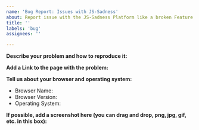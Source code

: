 ```yaml
---
name: 'Bug Report: Issues with JS-Sadness'
about: Report issue with the JS-Sadness Platform like a broken Feature.
title: ''
labels: 'bug'
assignees: ''

---
```


**Describe your problem and how to reproduce it:**


**Add a Link to the page with the problem:**


**Tell us about your browser and operating system:**
* Browser Name: 
* Browser Version: 
* Operating System: 


**If possible, add a screenshot here (you can drag and drop, png, jpg, gif, etc. in this box):**